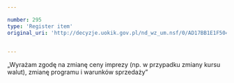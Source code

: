 ```yaml
---

number: 295
type: 'Register item'
original_uri: 'http://decyzje.uokik.gov.pl/nd_wz_um.nsf/0/AD17BB1E1F5043ADC12572DD003294D3?OpenDocument'


---
```


„Wyrażam zgodę na zmianę ceny imprezy (np. w przypadku zmiany kursu walut), zmianę programu i warunków sprzedaży”
